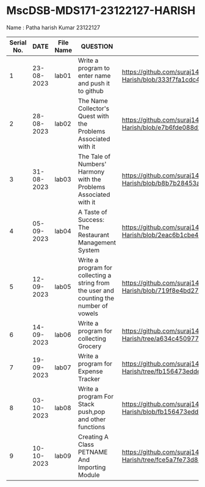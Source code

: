 # MscDSB-MDS171-23122127-HARISH
Name : Patha harish Kumar
23122127






|Serial No.|    DATE     |  File Name       |                     QUESTION                         |      File Link            |             
|----------|------------ | -----------------|------------------------------------------------------|---------------------------|
|   1      |  23-08-2023 |      lab01       |  Write a program to enter name and push it to github |    https://github.com/suraj1437/MscDSB-MDS171-23122127-Harish/blob/333f7fa1cdc4c6a10eb376c5f64940bdbdb0c010/lab01.ipynb                       |
|   2      |  28-08-2023 |      lab02       |  The Name Collector's Quest with the Problems Associated with it | https://github.com/suraj1437/MscDSB-MDS171-23122127-Harish/blob/e7b6fde088d21694ee663647171b8178c0efa84d/Lab%2002.ipynb              |
|   3      |  31-08-2023 |      lab03       |  The Tale of Numbers' Harmony with the Problems Associated with it | https://github.com/suraj1437/MscDSB-MDS171-23122127-Harish/blob/b8b7b28453a72682db230d67b08f24f5357d599a/lab03.ipynb            |
|   4      |  05-09-2023 |      lab04       |  A Taste of Success: The Restaurant Management System | https://github.com/suraj1437/MscDSB-MDS171-23122127-Harish/blob/2eac6b1cbe40ec9b3fa215c5574e2dc7d8a5a0e6/lab04.ipynb                         |
|   5      |  12-09-2023 |      lab05       | Write a program for collecting a string from the user and counting the number of vowels|https://github.com/suraj1437/MscDSB-MDS171-23122127-Harish/blob/719f8e4bd276626487dd8426736334f5a4622237/lab05.ipynb     |
|   6      |  14-09-2023 |      lab06       | Write a program for collecting Grocery|https://github.com/suraj1437/MscDSB-MDS171-23122127-Harish/tree/a634c450977473597e47898ae25a193612919267/lab06     |
|   7      |  19-09-2023 |      lab07       | Write a program for Expense Tracker|https://github.com/suraj1437/MscDSB-MDS171-23122127-Harish/tree/fb156473edde1099548f70d7d25b288a380cb49e/lab07     |
|   8     |  03-10-2023 |      lab08      | Write a program For Stack push,pop and other functions|https://github.com/suraj1437/MscDSB-MDS171-23122127-Harish/blob/fb156473edde1099548f70d7d25b288a380cb49e/lab08   |
|   9     |  10-10-2023 |      lab09     | Creating  A Class PETNAME And Importing Module|https://github.com/suraj1437/MscDSB-MDS171-23122127-Harish/tree/fce5a7fe73d883c158b34db109e64c4b962bcbbd/lab09|








 

